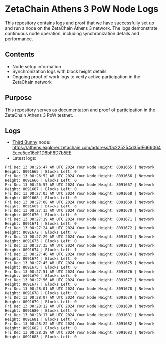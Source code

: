 # ZetaChain Athens 3 PoW Node Logs
This repository contains logs and proof that we have successfully set up and run a node on the ZetaChain Athens 3 network. The logs demonstrate continuous node operation, including synchronization details and performance.

## Contents
- Node setup information
- Synchronization logs with block height details
- Ongoing proof of work logs to verify active participation in the ZetaChain network

## Purpose
This repository serves as documentation and proof of participation in the ZetaChain Athens 3 PoW testnet.

## Logs

- [Third Bunny](https://thirdbunny.xyz/) node: https://athens.explorer.zetachain.com/address/0x225254d35dE666064Eccc5ce16eF1D8bF8D7b5EE
- Latest logs:
```
Fri Dec 13 08:26:47 AM UTC 2024 Your Node Height: 8091665 | Network Height: 8091665 | Blocks Left: 0
Fri Dec 13 08:26:52 AM UTC 2024 Your Node Height: 8091666 | Network Height: 8091666 | Blocks Left: 0
Fri Dec 13 08:26:57 AM UTC 2024 Your Node Height: 8091667 | Network Height: 8091667 | Blocks Left: 0
Fri Dec 13 08:27:03 AM UTC 2024 Your Node Height: 8091668 | Network Height: 8091668 | Blocks Left: 0
Fri Dec 13 08:27:08 AM UTC 2024 Your Node Height: 8091669 | Network Height: 8091669 | Blocks Left: 0
Fri Dec 13 08:27:13 AM UTC 2024 Your Node Height: 8091670 | Network Height: 8091670 | Blocks Left: 0
Fri Dec 13 08:27:19 AM UTC 2024 Your Node Height: 8091671 | Network Height: 8091671 | Blocks Left: 0
Fri Dec 13 08:27:24 AM UTC 2024 Your Node Height: 8091672 | Network Height: 8091672 | Blocks Left: 0
Fri Dec 13 08:27:29 AM UTC 2024 Your Node Height: 8091673 | Network Height: 8091673 | Blocks Left: 0
Fri Dec 13 08:27:35 AM UTC 2024 Your Node Height: 8091673 | Network Height: 8091674 | Blocks Left: 1
Fri Dec 13 08:27:40 AM UTC 2024 Your Node Height: 8091674 | Network Height: 8091674 | Blocks Left: 0
Fri Dec 13 08:27:45 AM UTC 2024 Your Node Height: 8091675 | Network Height: 8091675 | Blocks Left: 0
Fri Dec 13 08:27:51 AM UTC 2024 Your Node Height: 8091676 | Network Height: 8091676 | Blocks Left: 0
Fri Dec 13 08:27:56 AM UTC 2024 Your Node Height: 8091677 | Network Height: 8091677 | Blocks Left: 0
Fri Dec 13 08:28:01 AM UTC 2024 Your Node Height: 8091678 | Network Height: 8091678 | Blocks Left: 0
Fri Dec 13 08:28:07 AM UTC 2024 Your Node Height: 8091679 | Network Height: 8091679 | Blocks Left: 0
Fri Dec 13 08:28:12 AM UTC 2024 Your Node Height: 8091680 | Network Height: 8091680 | Blocks Left: 0
Fri Dec 13 08:28:17 AM UTC 2024 Your Node Height: 8091681 | Network Height: 8091681 | Blocks Left: 0
Fri Dec 13 08:28:22 AM UTC 2024 Your Node Height: 8091682 | Network Height: 8091682 | Blocks Left: 0
Fri Dec 13 08:28:28 AM UTC 2024 Your Node Height: 8091683 | Network Height: 8091683 | Blocks Left: 0
```
